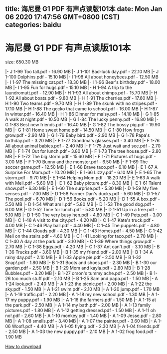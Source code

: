 
title: 海尼曼 G1 PDF 有声点读版101本
date: Mon Jan 06 2020 17:47:56 GMT+0800 (CST)    
categories: baidu
---

# 海尼曼 G1 PDF 有声点读版101本
size: 650.30 MB
 
 
|- J 1-99 Too tall.pdf - 16.90 MB
|- J 1-101 Bad-luck day.pdf - 22.10 MB
|- J 1-100 Dolphins.pdf - 15.10 MB
|- I 1-98 All about honeybees.pdf - 12.50 MB
|- I 1-97 The missing cat.pdf - 18.30 MB
|- I 1-96 Bear's birthday.pdf - 18.00 MB
|- I 1-95 Fun for hugs.pdf - 15.10 MB
|- H 1-94 A trip to the laundromutt.pdf - 12.90 MB
|- H 1-93 All about chimps.pdf - 15.70 MB
|- H 1-92 All about boats.pdf - 9.80 MB
|- H 1-91 The cherries.pdf - 17.60 MB
|- H 1-90 Two teams.pdf - 9.70 MB
|- H 1-89 The skunk with no stripes.pdf - 17.10 MB
|- H 1-88 The gecko that came to school.pdf - 16.00 MB
|- H 1-87 In winter.pdf - 16.40 MB
|- H 1-86 Dinner for maisy.pdf - 14.10 MB
|- G 1-85 A walk at night.pdf - 10.50 MB
|- G 1-84 The lucky penny.pdf - 16.80 MB
|- G 1-83 Best new friends.pdf - 16.40 MB
|- G 1-82 The bossy pig.pdf - 19.90 MB
|- G 1-81 Home sweet home.pdf - 14.50 MB
|- G 1-80 How frogs grow.pdf - 2.90 MB
|- G 1-79 Baby bird.pdf - 2.90 MB
|- G 1-78 Papa's birthday.pdf - 3.20 MB
|- F 1-77 Grandma's glasses.pdf - 3.40 MB
|- F 1-76 All about animal babies.pdf - 2.40 MB
|- F 1-75 Just wait and see.pdf - 2.70 MB
|- F 1-74 Out for lunch.pdf - 3.80 MB
|- F 1-73 The tree house.pdf - 2.80 MB
|- F 1-72 The big storm.pdf - 15.60 MB
|- F 1-71 Pictures of hugs.pdf - 3.00 MB
|- F 1-70 Bunny and the monster.pdf - 6.50 MB
|- F 1-69 The soccer game.pdf - 12.50 MB
|- E 1-68 Brave taco.pdf - 6.10 MB
|- E 1-67 A Surprise For Mom.pdf - 10.20 MB
|- E 1-66 Lizzy.pdf - 6.10 MB
|- E 1-65 The storm.pdf - 9.70 MB
|- E 1-64 Helping Mom.pdf - 18.20 MB
|- E 1-63 A walk with Meli.pdf - 5.60 MB
|- E 1-62 Baby picture.pdf - 8.30 MB
|- E 1-61 Talent show.pdf - 6.30 MB
|- E 1-60 The surprise.pdf - 5.30 MB
|- D 1-59 My five senses.pdf - 7.00 MB
|- D 1-58 Farmer Dan's ducks.pdf - 5.60 MB
|- D 1-57 The pool.pdf - 6.70 MB
|- D 1-56 Books.pdf - 5.20 MB
|- D 1-55 A box.pdf - 5.50 MB
|- D 1-54 What am I.pdf - 5.80 MB
|- D 1-53 The good dog.pdf - 6.00 MB
|- D 1-52 Time for lunch.pdf - 5.80 MB
|- D 1-51 Up in a tree.pdf - 5.10 MB
|- D 1-50 The very busy hen.pdf - 4.80 MB
|- C 1-49 Pets.pdf - 3.00 MB
|- C 1-48 A visit to the city.pdf - 4.20 MB
|- C 1-47 Kate's truck.pdf - 4.00 MB
|- C 1-46 Play ball.pdf - 4.40 MB
|- C 1-45 The puppets.pdf - 4.80 MB
|- C 1-44 Clouds.pdf - 4.30 MB
|- C 1-43 Homes.pdf - 4.50 MB
|- C 1-42 Meli on the stairs.pdf - 4.60 MB
|- C 1-41 Looking for taco.pdf - 2.70 MB
|- C 1-40 A day at the park.pdf - 3.10 MB
|- C 1-39 Where things grow.pdf - 2.70 MB
|- C 1-38 Eggs.pdf - 4.20 MB
|- C 1-37 Ant can't.pdf - 3.10 MB
|- B 1-36 Trucks.pdf - 3.60 MB
|- B 1-35 my friend.pdf - 2.00 MB
|- B 1-34 A rainy day.pdf - 2.10 MB
|- B 1-33 Apple pie.pdf - 2.50 MB
|- B 1-32 Snap!.pdf - 1.80 MB
|- B 1-31 Boots and shoes.pdf - 2.30 MB
|- B 1-30 our garden.pdf - 2.50 MB
|- B 1-29 Mom and kayla.pdf - 2.80 MB
|- B 1-28 Bubbles.pdf - 3.20 MB
|- B 1-27 orson's tummy ache.pdf - 2.50 MB
|- B 1-26 too much stuff.pdf - 2.10 MB
|- B 1-25 Sam and papa.pdf - 1.50 MB
|- A 1-24 look.pdf - 2.40 MB
|- A 1-23 the picnic.pdf - 2.00 MB
|- A 1-22 the sky.pdf - 1.50 MB
|- A 1-21 swim.pdf - 2.10 MB
|- A 1-20 jump.pdf - 1.70 MB
|- A 1-19 traffic.pdf - 2.20 MB
|- A 1-18 my new school.pdf - 1.30 MB
|- A 1-17 my puppy.pdf - 1.90 MB
|- A 1-16 the farmers.pdf - 1.50 MB
|- A 1-15 at the park.pdf - 2.50 MB
|- A 1-14 my bath.pdf - 2.00 MB
|- A 1-13 family pictures.pdf - 1.80 MB
|- A 1-12 getting dressed.pdf - 1.50 MB
|- A 1-11 oh no!.pdf - 2.60 MB
|- A 1-10 monkey.pdf - 1.40 MB
|- A 1-09 Jesse.pdf - 2.80 MB
|- A 1-08 smells.pdf - 3.40 MB
|- A 1-07 the painter.pdf - 3.60 MB
|- A 1-06 Woof!.pdf - 4.40 MB
|- A 1-05 flying.pdf - 2.30 MB
|- A 1-04 friends.pdf - 2.50 MB
|- A 1-03 the new puppy.pdf - 2.10 MB
|- A 1-02 frog food.pdf - 1.90 MB

[How to download](https://bpcam.bemobtrk.com/go/2ceec3aa-1ca2-46d6-b9ff-aaa5c184517c?jno=930)